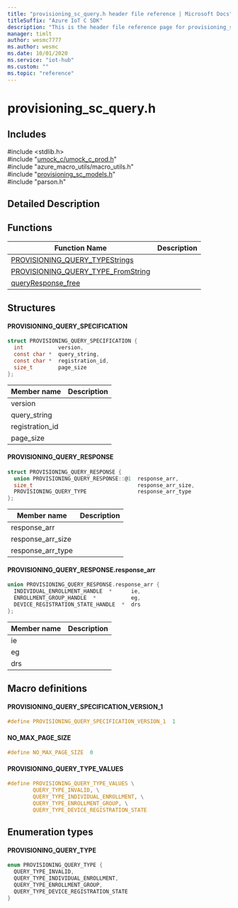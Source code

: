 ```yaml
---                             
title: "provisioning_sc_query.h header file reference | Microsoft Docs" 
titleSuffix: "Azure IoT C SDK"            
description: "This is the header file reference page for provisioning_sc_query.h in the Azure IoT C SDK. This SDK is used with Azure IoT Hub and Azure IoT Hub Device Provisioning Service"            
manager: timlt                 
author: wesmc7777              
ms.author: wesmc               
ms.date: 10/01/2020                    
ms.service: "iot-hub"             
ms.custom: ""                
ms.topic: "reference"        
---                            
```


# provisioning_sc_query.h 

## Includes

\#include <stdlib.h>  
\#include "[umock_c/umock_c_prod.h](umock-c-prod-h.md)"  
\#include "azure_macro_utils/macro_utils.h"  
\#include "[provisioning_sc_models.h](provisioning-sc-models-h.md)"  
\#include "parson.h"  

## Detailed Description

## Functions

Function Name                  | Description                                
--------------------------------|---------------------------------------------
[PROVISIONING_QUERY_TYPEStrings](./provisioning-sc-query-h/provisioning-query-typestrings.md)            | 
[PROVISIONING_QUERY_TYPE_FromString](./provisioning-sc-query-h/provisioning-query-type-fromstring.md)            | 
[queryResponse_free](./provisioning-sc-query-h/queryresponse-free.md)            | 

## Structures

#### PROVISIONING_QUERY_SPECIFICATION

```C
struct PROVISIONING_QUERY_SPECIFICATION {
  int           version,
  const char *  query_string,
  const char *  registration_id,
  size_t        page_size
};
```
Member name                 | Description                                
----------------------------|----------------
 version            | 
 query_string            | 
 registration_id            | 
 page_size            | 
#### PROVISIONING_QUERY_RESPONSE

```C
struct PROVISIONING_QUERY_RESPONSE {
  union PROVISIONING_QUERY_RESPONSE::@1  response_arr,
  size_t                                 response_arr_size,
  PROVISIONING_QUERY_TYPE                response_arr_type
};
```
Member name                 | Description                                
----------------------------|----------------
 response_arr            | 
 response_arr_size            | 
 response_arr_type            | 
#### PROVISIONING_QUERY_RESPONSE.response_arr

```C
union PROVISIONING_QUERY_RESPONSE.response_arr {
  INDIVIDUAL_ENROLLMENT_HANDLE  *      ie,
  ENROLLMENT_GROUP_HANDLE  *           eg,
  DEVICE_REGISTRATION_STATE_HANDLE  *  drs
};
```
Member name                 | Description                                
----------------------------|----------------
 ie            | 
 eg            | 
 drs            | 

## Macro definitions

#### PROVISIONING_QUERY_SPECIFICATION_VERSION_1

```C
#define PROVISIONING_QUERY_SPECIFICATION_VERSION_1  1 
```

#### NO_MAX_PAGE_SIZE

```C
#define NO_MAX_PAGE_SIZE  0 
```

#### PROVISIONING_QUERY_TYPE_VALUES

```C
#define PROVISIONING_QUERY_TYPE_VALUES \
        QUERY_TYPE_INVALID, \
        QUERY_TYPE_INDIVIDUAL_ENROLLMENT, \
        QUERY_TYPE_ENROLLMENT_GROUP, \
        QUERY_TYPE_DEVICE_REGISTRATION_STATE 
```

## Enumeration types

#### PROVISIONING_QUERY_TYPE

```C
enum PROVISIONING_QUERY_TYPE {
  QUERY_TYPE_INVALID,
  QUERY_TYPE_INDIVIDUAL_ENROLLMENT,
  QUERY_TYPE_ENROLLMENT_GROUP,
  QUERY_TYPE_DEVICE_REGISTRATION_STATE
}
```

